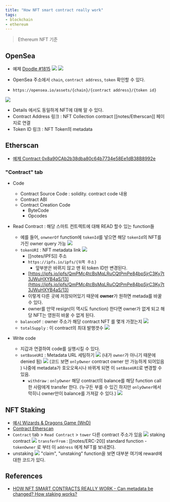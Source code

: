 ```yaml
---
title: "How NFT smart contract really work"
tags:
- blockchain
- ethereum
---
```


> Ethereum NFT 기준

## OpenSea 

- 예제 [Doodle #1815](https://opensea.io/assets/ethereum/0x8a90cab2b38dba80c64b7734e58ee1db38b8992e/1815)
![](https://user-images.githubusercontent.com/2231510/204299525-29388efa-cc3f-4fed-bd2b-9acc83e8d2a5.png")
![](https://user-images.githubusercontent.com/2231510/204299525-29388efa-cc3f-4fed-bd2b-9acc83e8d2a5.png)

- OpenSea 주소에서 `chain`, `contract address`, `token` 확인할 수 있다.
- `https://opensea.io/assets/{chain}/{contract address}/{token id}`

![](https://user-images.githubusercontent.com/2231510/204303462-86a6c32d-033c-4052-ac52-c559d0a2c944.png)
- Details 에서도 동일하게 NFT에 대해 알 수 있다.
- Contract Address 링크 : NFT Collection contract [[notes/Etherscan]] 페이지로 연결
- Token ID 링크 : NFT Token의 metadata 

## Etherscan
- [예제 Contract 0x8a90CAb2b38dba80c64b7734e58Ee1dB38B8992e](https://etherscan.io/address/0x8a90cab2b38dba80c64b7734e58ee1db38b8992e)

### "Contract" tab
- Code
	- Contract Source Code : solidity. contract code 내용
	- Contract ABI 
	- Contract Creation Code
		- ByteCode
		- Opcodes
- Read Contract : 해당 스마트 컨트렉트에 대해 READ 할수 있는 function들 
	- 예를 들어, `onwnerOf`  function에 `tokenId`를 넣으면 해당 `tokenId`의 NFT를 가진 owner query 가능
	  ![](https://user-images.githubusercontent.com/2231510/204311713-6f1ea517-9144-43bc-9add-3e39f0ce9386.png)
	- `tokenURI` : NFT metadata link 
	  ![](https://user-images.githubusercontent.com/2231510/204314326-005287a8-b0f2-43d6-a94a-dd5b8c4bac92.png)
	  - [[notes/IPFS]] 주소
	  - `https://ipfs.io/ipfs/{뒤쪽 주소}` 
		  - 앞부분은 바뀌지 않고 맨 뒤 token ID만 변경된다. 
	  - [https://ipfs.io/ipfs/QmPMc4tcBsMqLRuCQtPmPe84bpSjrC3Ky7t3JWuHXYB4aS/13](https://ipfs.io/ipfs/QmPMc4tcBsMqLRuCQtPmPe84bpSjrC3Ky7t3JWuHXYB4aS/13)
	  - 이렇게 다른 곳에 저장되어있기 때문에 **owner**가 원하면 metada를 바꿀 수 있다.
	  - owner를 만약 resign(이 역시도 function) 한다면 owner가 없게 되고 해당 NFT는 영원히 바꿀 수 없게 된다. 
	- `balanceOf` : owner 주소가 해당 contract NFT 를 몇개 가졌는지 
	  ![](https://user-images.githubusercontent.com/2231510/204318782-5f27a4cd-4f0d-42ff-92cc-04e2d2cdf3d7.png)
	- `totalSupply` : 이 contract의 최대 발행갯수 
	  ![](https://user-images.githubusercontent.com/2231510/204319392-9b9c2e31-1b97-43f7-8a67-ee509a4594a2.png)
	  
- Write code 
	- 지갑과 연결하여 code를 실행시킬 수 있다. 
	- `setBaseURI` : Metadata URL 세팅하기 
	  ![](https://user-images.githubusercontent.com/2231510/204317487-52539b7e-2fe6-444f-b450-f93f8cd83604.png)
	  (내가 `owner`가 아니기 때문에 denied 됨)
	  ![](https://user-images.githubusercontent.com/2231510/204317791-d5d95e9d-1074-453d-b198-e8f78f78c8d6.png)
	  (코드 보면 `onlyOwner` contract owner 만 가능하게 되어있음 )
	  나중에 metadata가 호오오옥시나 바뀌게 되면 이 `setBaseURI`로 변경할 수 있음. 
	  - `withdraw` : `onlyOwner`
	    해당 contract의 balance를 해당 function call 한 사람에게 transfer 한다. (누구든 부를 수 있긴 하지만 `onlyOwner`에서 막히니 owner만이 balance를 가져갈 수 있다.)
	    ![](https://user-images.githubusercontent.com/2231510/204320002-9f55dc99-5744-4f15-ac68-8cc8d5480336.png)
	    
## NFT Staking
- [예시 Wizards & Dragons Game (WnD)](https://opensea.io/collection/wizards-dragons-game-v2)
- [Contract Etherscan](https://etherscan.io/address/0x999e88075692bcee3dbc07e7e64cd32f39a1d3ab#readContract)
- `Contract` tab > `Read Contract` > `tower` 다른 contract 주소가 있음
  ![](https://user-images.githubusercontent.com/2231510/204322362-d41719e9-015d-403f-91e0-8bc9986dfd42.png)
  staking contract 
  ![](https://user-images.githubusercontent.com/2231510/204323453-a5c3738a-c8d6-45cd-a02b-40523d298f07.png)
  `transferFrom` : [[notes/ERC-20]] standard function
	  - `tokenOwner` 로 부터 이 `address` 에게 NFT를 보내겠다. 
- unstaking
  ![](https://user-images.githubusercontent.com/2231510/204324932-81b03754-0647-4039-9982-b511ff4bca45.png)
  "claim", "unstaking" function을 보면 대부분 여기에 reward에 대한 코드가 있다. 


## References
- [HOW NFT SMART CONTRACTS REALLY WORK - Can metadata be changed? How staking works?](https://www.youtube.com/watch?v=Wu436_IwWmo)